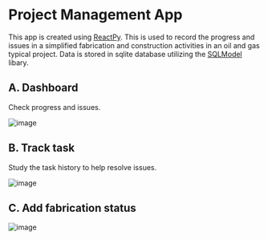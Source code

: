 # Project Management App

This app is created using [ReactPy](https://reactpy.dev/docs/guides/getting-started/index.html). This is used to record the progress and issues in a simplified fabrication and construction activities in an oil and gas typical project. Data is stored in sqlite database utilizing the [SQLModel](https://sqlmodel.tiangolo.com/) libary.

## A. Dashboard

Check progress and issues.

![image](https://github.com/fsmosca/project-management-tool/assets/22366935/1e2974cd-6c73-4dca-91fd-3fc8d176aff1)

## B. Track task

Study the task history to help resolve issues.

![image](https://github.com/fsmosca/project-management-tool/assets/22366935/53a9ec68-44fe-4123-92a5-dbc3905944cc)

## C. Add fabrication status

![image](https://github.com/fsmosca/project-management-tool/assets/22366935/3f88f057-dc26-451e-a143-5a8935c84b9b)
